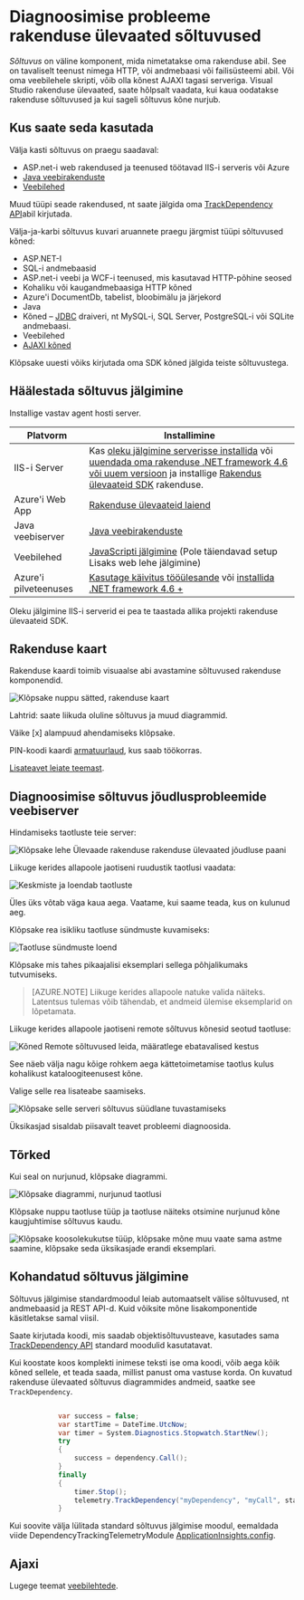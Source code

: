 <properties 
    pageTitle="Diagnoosimise probleeme rakenduse ülevaated sõltuvused" 
    description="Tõrgete ja põhjustatud sõltuvused aeglase otsimine" 
    services="application-insights" 
    documentationCenter=""
    authors="alancameronwills" 
    manager="douge"/>

<tags 
    ms.service="application-insights" 
    ms.workload="tbd" 
    ms.tgt_pltfrm="ibiza" 
    ms.devlang="na" 
    ms.topic="article" 
    ms.date="05/12/2016" 
    ms.author="awills"/>
 
# <a name="diagnosing-issues-with-dependencies-in-application-insights"></a>Diagnoosimise probleeme rakenduse ülevaated sõltuvused


*Sõltuvus* on väline komponent, mida nimetatakse oma rakenduse abil. See on tavaliselt teenust nimega HTTP, või andmebaasi või failisüsteemi abil. Või oma veebilehele skripti, võib olla kõnest AJAXI tagasi serveriga. Visual Studio rakenduse ülevaated, saate hõlpsalt vaadata, kui kaua oodatakse rakenduse sõltuvused ja kui sageli sõltuvus kõne nurjub.

## <a name="where-you-can-use-it"></a>Kus saate seda kasutada

Välja kasti sõltuvus on praegu saadaval:

* ASP.net-i web rakendused ja teenused töötavad IIS-i serveris või Azure
* [Java veebirakenduste](app-insights-java-agent.md)
* [Veebilehed](https://azure.microsoft.com/blog/ajax-collection-in-application-insights/)

Muud tüüpi seade rakendused, nt saate jälgida oma [TrackDependency API](app-insights-api-custom-events-metrics.md#track-dependency)abil kirjutada.

Välja-ja-karbi sõltuvus kuvari aruannete praegu järgmist tüüpi sõltuvused kõned:

* ASP.NET-I
 * SQL-i andmebaasid
 * ASP.net-i veebi ja WCF-i teenused, mis kasutavad HTTP-põhine seosed
 * Kohaliku või kaugandmebaasiga HTTP kõned
 * Azure'i DocumentDb, tabelist, bloobimälu ja järjekord
* Java
 * Kõned – [JDBC](http://docs.oracle.com/javase/7/docs/technotes/guides/jdbc/) draiveri, nt MySQL-i, SQL Server, PostgreSQL-i või SQLite andmebaasi.
* Veebilehed
 * [AJAXI kõned](app-insights-javascript.md)

Klõpsake uuesti võiks kirjutada oma SDK kõned jälgida teiste sõltuvustega.

## <a name="to-set-up-dependency-monitoring"></a>Häälestada sõltuvus jälgimine

Installige vastav agent hosti server.

Platvorm | Installimine
---|---
IIS-i Server | Kas [oleku jälgimine serverisse installida](app-insights-monitor-performance-live-website-now.md) või [uuendada oma rakenduse .NET framework 4.6 või uuem versioon](http://go.microsoft.com/fwlink/?LinkId=528259) ja installige [Rakendus ülevaateid SDK](app-insights-asp-net.md) rakenduse.
Azure'i Web App | [Rakenduse ülevaateid laiend](app-insights-azure-web-apps.md)
Java veebiserver | [Java veebirakenduste](app-insights-java-agent.md)
Veebilehed | [JavaScripti jälgimine](app-insights-javascript.md) (Pole täiendavad setup Lisaks web lehe jälgimine)
Azure'i pilveteenuses |  [Kasutage käivitus tööülesande](app-insights-cloudservices.md#dependencies) või [installida .NET framework 4.6 +](../cloud-services/cloud-services-dotnet-install-dotnet.md)  

Oleku jälgimine IIS-i serverid ei pea te taastada allika projekti rakenduse ülevaateid SDK. 

## <a name="application-map"></a>Rakenduse kaart

Rakenduse kaardi toimib visuaalse abi avastamine sõltuvused rakenduse komponendid. 

![Klõpsake nuppu sätted, rakenduse kaart](./media/app-insights-dependencies/08.png)

Lahtrid: saate liikuda oluline sõltuvus ja muud diagrammid.

Väike [x] alampuud ahendamiseks klõpsake.

PIN-koodi kaardi [armatuurlaud](app-insights-dashboards.md), kus saab töökorras.

[Lisateavet leiate teemast](app-insights-app-map.md).

## <a name="diagnosis"></a>Diagnoosimise sõltuvus jõudlusprobleemide veebiserver

Hindamiseks taotluste teie server:

![Klõpsake lehe Ülevaade rakenduse rakenduse ülevaated jõudluse paani](./media/app-insights-dependencies/01-performance.png)

Liikuge kerides allapoole jaotiseni ruudustik taotlusi vaadata:

![Keskmiste ja loendab taotluste](./media/app-insights-dependencies/02-reqs.png)

Üles üks võtab väga kaua aega. Vaatame, kui saame teada, kus on kulunud aeg.

Klõpsake rea isikliku taotluse sündmuste kuvamiseks:


![Taotluse sündmuste loend](./media/app-insights-dependencies/03-instances.png)

Klõpsake mis tahes pikaajalisi eksemplari sellega põhjalikumaks tutvumiseks.

> [AZURE.NOTE] Liikuge kerides allapoole natuke valida näiteks. Latentsus tulemas võib tähendab, et andmeid ülemise eksemplarid on lõpetamata.

Liikuge kerides allapoole jaotiseni remote sõltuvus kõnesid seotud taotluse:

![Kõned Remote sõltuvused leida, määratlege ebatavalised kestus](./media/app-insights-dependencies/04-dependencies.png)

See näeb välja nagu kõige rohkem aega kättetoimetamise taotlus kulus kohalikust kataloogiteenusest kõne. 

Valige selle rea lisateabe saamiseks.


![Klõpsake selle serveri sõltuvus süüdlane tuvastamiseks](./media/app-insights-dependencies/05-detail.png)

Üksikasjad sisaldab piisavalt teavet probleemi diagnoosida.



## <a name="failures"></a>Tõrked

Kui seal on nurjunud, klõpsake diagrammi.

![Klõpsake diagrammi, nurjunud taotlusi](./media/app-insights-dependencies/06-fail.png)

Klõpsake nuppu taotluse tüüp ja taotluse näiteks otsimine nurjunud kõne kaugjuhtimise sõltuvus kaudu.


![Klõpsake koosolekukutse tüüp, klõpsake mõne muu vaate sama astme saamine, klõpsake seda üksikasjade erandi eksemplari.](./media/app-insights-dependencies/07-faildetail.png)


## <a name="custom-dependency-tracking"></a>Kohandatud sõltuvus jälgimine

Sõltuvus jälgimise standardmoodul leiab automaatselt välise sõltuvused, nt andmebaasid ja REST API-d. Kuid võiksite mõne lisakomponentide käsitletakse samal viisil. 

Saate kirjutada koodi, mis saadab objektisõltuvusteave, kasutades sama [TrackDependency API](app-insights-api-custom-events-metrics.md#track-dependency) standard moodulid kasutatavat.

Kui koostate koos komplekti inimese teksti ise oma koodi, võib aega kõik kõned sellele, et teada saada, millist panust oma vastuse korda. On kuvatud rakenduse ülevaated sõltuvus diagrammides andmeid, saatke see `TrackDependency`.

```C#

            var success = false;
            var startTime = DateTime.UtcNow;
            var timer = System.Diagnostics.Stopwatch.StartNew();
            try
            {
                success = dependency.Call();
            }
            finally
            {
                timer.Stop();
                telemetry.TrackDependency("myDependency", "myCall", startTime, timer.Elapsed, success);
            }
```

Kui soovite välja lülitada standard sõltuvus jälgimise moodul, eemaldada viide DependencyTrackingTelemetryModule [ApplicationInsights.config](app-insights-configuration-with-applicationinsights-config.md).


## <a name="ajax"></a>Ajaxi

Lugege teemat [veebilehtede](app-insights-javascript.md).


 